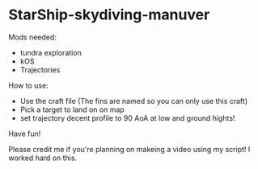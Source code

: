 # StarShip-skydiving-manuver
Mods needed:
- tundra exploration
- kOS
- Trajectories

How to use:
- Use the craft file (The fins are named so you can only use this craft)
- Pick a target to land on on map
- set trajectory decent profile to 90 AoA at low and ground hights!

Have fun!

Please credit me if you're planning on makeing a video using my script! I worked hard on this.
